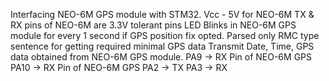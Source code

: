 Interfacing NEO-6M GPS module with STM32.
Vcc - 5V for NEO-6M
TX & RX pins of NEO-6M are 3.3V tolerant pins
LED Blinks in NEO-6M GPS module for every 1 second if GPS position fix opted.
Parsed only RMC type sentence for getting required minimal GPS data
Transmit Date, Time, GPS data obtained from NEO-6M GPS module.
PA9   -> RX Pin of NEO-6M GPS
PA10  -> RX Pin of NEO-6M GPS
PA2   -> TX
PA3   -> RX 
